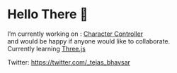

# Hello There :wave:


  I’m currently working on : [Character Controller](https://github.com/tejasbhavsar2000/character-controller)  
  and would be happy if anyone would like to collaborate.  
  Currently learning [Three.js](https://threejs.org/)
  
  
Twitter: https://twitter.com/_tejas_bhavsar <br>
<!--
**tejasbhavsar2000/tejasbhavsar2000** is a ✨ _special_ ✨ repository because its `README.md` (this file) appears on your GitHub profile.

Here are some ideas to get you started:

- 🔭 I’m currently working on ...
- 🌱 I’m currently learning ...
- 👯 I’m looking to collaborate on ...
- 🤔 I’m looking for help with ...
- 💬 Ask me about ...
- 📫 How to reach me: ...
- 😄 Pronouns: ...
- ⚡ Fun fact: ...
-->
